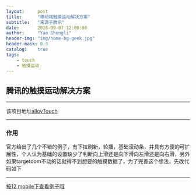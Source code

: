```yaml
---
layout:     post
title:      "移动端触摸运动解决方案"
subtitle:   "来源于腾讯"
date:       2018-09-07 12:00:00
author:     "Yao Shengli"
header-img: "img/home-bg-geek.jpg"
header-mask: 0.3
catalog:    true
tags:
    - touch
    - 触摸运动
---
```


## 腾讯的触摸运动解决方案

***

该项目地址[alloyTouch](https://github.com/AlloyTeam/AlloyTouch)

***

### 作用

官方给出了几个不错的例子，有下拉刷新，轮播，基础滚动条，并具有方便的可扩展性，个人认为基础的设置缺少了判断向上滑还是向下滑向左滑还是向右滑，另外如果targetdom不动的话就得不到想要的触摸数据了，为了完善这个想法，先改代码如下

***



[按12 mobile下查看例子哦](/example/touch/index.html)